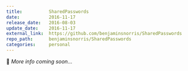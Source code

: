 ```yaml
---
title:          SharedPasswords
date:           2016-11-17
release_date:   2016-08-03
update_date:    2016-11-17
external_link:  https://github.com/benjaminsnorris/SharedPasswords
repo_path:      benjaminsnorris/SharedPasswords
categories:     personal
---
```


🚧 _More info coming soon…_
